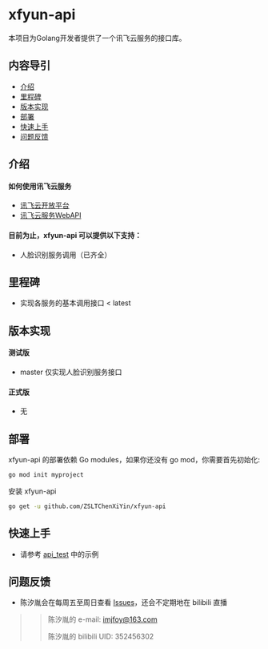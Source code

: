 # xfyun-api #
本项目为Golang开发者提供了一个讯飞云服务的接口库。
## 内容导引 ##
* [介绍](#介绍)
* [里程碑](#里程碑)
* [版本实现](#版本实现)
* [部署](#部署)
* [快速上手](#快速上手)
* [问题反馈](#问题反馈)
## 介绍 ##
#### 如何使用讯飞云服务
* [讯飞云开放平台](https://www.xfyun.com/)
* [讯飞云服务WebAPI](https://www.xfyun.cn/doc/)
#### 目前为止，xfyun-api 可以提供以下支持：
* 人脸识别服务调用（已齐全）
## 里程碑 ##
* 实现各服务的基本调用接口 < latest
## 版本实现 ##
#### 测试版
* master 仅实现人脸识别服务接口
#### 正式版
* 无
## 部署 ##
xfyun-api 的部署依赖 Go modules，如果你还没有 go mod，你需要首先初始化:
```sh
go mod init myproject
```
安装 xfyun-api
```sh
go get -u github.com/ZSLTChenXiYin/xfyun-api
```
## 快速上手 ##
* 请参考 [api_test](https://github.com/ZSLTChenXiYin/xfyun-api/tree/master/api_test) 中的示例
## 问题反馈 ##
* 陈汐胤会在每周五至周日查看 [Issues](https://github.com/ZSLTChenXiYin/xfyun-api/issues)，还会不定期地在 bilibili 直播
>> 陈汐胤的 e-mail: imjfoy@163.com
>> 
>> 陈汐胤的 bilibili UID: 352456302
